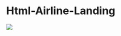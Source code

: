 # Html-Airline-Landing

<img src="https://itabs.ir/backup/screencapture-file-C-Users-Amirbios-Desktop-landing-on-git-Html-Airline-Landing-index-html-2022-06-15-16_29_14.png">
